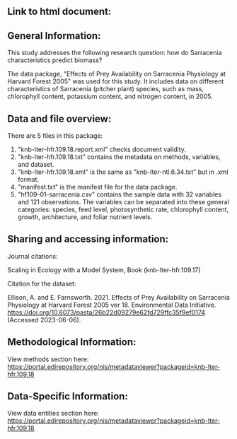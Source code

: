 ## Link to html document:


## General Information:

This study addresses the following research question: how do Sarracenia characteristics predict biomass?

The data package, "Effects of Prey Availability on Sarracenia Physiology at Harvard Forest 2005" was used for this study. It includes data on different characteristics of Sarracenia (pitcher plant) species, such as mass, chlorophyll content, potassium content, and nitrogen content, in 2005.

## Data and file overview:

There are 5 files in this package:

1. "knb-lter-hfr.109.18.report.xml" checks document validity.
2. "knb-lter-hfr.109.18.txt" contains the metadata on methods, variables, and dataset.
3. "knb-lter-hfr.109.18.xml" is the same as "knb-lter-ntl.6.34.txt" but in .xml format.
4. "manifest.txt" is the manifest file for the data package.
5. "hf109-01-sarracenia.csv" contains the sample data with 32 variables and 121 observations. The variables can be separated into these general categories: species, feed level, photosynthetic rate, chlorophyll content, growth, architecture, and foliar nutrient levels.

## Sharing and accessing information:

Journal citations:

Scaling in Ecology with a Model System, Book (knb-lter-hfr.109.17)

Citation for the dataset:

Ellison, A. and E. Farnsworth. 2021. Effects of Prey Availability on Sarracenia Physiology at Harvard Forest 2005 ver 18. Environmental Data Initiative. https://doi.org/10.6073/pasta/26b22d09279e62fd729ffc35f9ef0174 (Accessed 2023-06-06).

## Methodological Information:

View methods section here: https://portal.edirepository.org/nis/metadataviewer?packageid=knb-lter-hfr.109.18

## Data-Specific Information:

View data entities section here:
https://portal.edirepository.org/nis/metadataviewer?packageid=knb-lter-hfr.109.18
